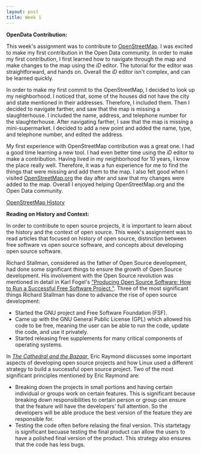 ```yaml
---
layout: post
title: Week 1
---
```



__OpenData Contribution:__

This week's assignment was to contribute to [OpenStreetMap](https://www.OpenStreetMap.org). I was excited to make my first contribution in the Open Data community. In order to make my first contribution, I first learned how to navigate through the map and make changes to the map using the *iD* editor. The tutorial for the editor was straightforward, and hands on. Overall the *iD* editor isn't complex, and can be learned quickly.

In order to make my first commit to the OpenStreetMap, I decided to look up my neighborhood. I noticed that, some of the houses did not have the city and state mentioned in their addresses. Therefore, I included them. Then I decided to navigate farther, and saw that the map is missing a slaughterhouse. I included the name, address, and telephone number for the slaughterhouse. After navigating farther, I saw that the map is missing a mini-supermarket. I decided to add a new point and added the name, type, and telephone number, and edited the address. 

My first experience with OpenStreetMap contribution was a great one. I had a good time learning a new tool. I had even better time using the *iD* editor to make a contribution. Having lived in my neighborhood for 10 years, I know the place really well. Therefore, it was a fun experience for me to find the things that were missing and add them to the map. I also felt good when I visited
[OpenStreetMap.org](https://www.OpenStreetMap.org) the day after and saw that my changes were added to the map. Overall I enjoyed helping OpenStreetMap.org and the Open Data community.

[OpenStreetMap History](https://www.openstreetmap.org/user/anupamdas104/history)


__Reading on History and Context:__

In order to contribute to open source projects, it is important to learn about the history and the context of open source. This week's assignment was to read articles that focused on history of open source, distinction between free software vs open source software, and concepts about developing open source software.

Richard Stallman, considered as the father of Open Source development, had done some significant things to ensure the growth of Open Source development. His involvement with the Open Source revolution was mentioned in detail in Karl Fogel's ["Producing Open Source Software: How to Run a Successful Free Software Project "](https://producingoss.com/). Three of the most significant things Richard Stallman has done to advance the rise of open source development: 
* Started the GNU project and Free Software Foundation (FSF).
* Came up with the GNU General Public License (GPL) which allowed his code to be free, meaning the user can be able to run the code, update the code, and use it privately.
* Started releasing free supplements for many critical components of operating systems.

In _[The Cathedral and the Bazaar](http://www.catb.org/~esr/writings/cathedral-bazaar/cathedral-bazaar/index.html)_, Eric Raymond discusses some important aspects of developing open source projects and how Linux used a different strategy to build a successful open source project. Two of the most significant principles mentioned by Eric Raymond are:
* Breaking down the projects in small portions and having certain individual or groups work on certain features. This is significant because breaking down responsibilities to certain person or group can ensure that the feature will have the developers' full attention. So the developers will be able produce the best version of the feature they are responsible for.
* Testing the code often before relasing the final version. This startetagy is significant becuase testing the final product can allow the users to have a polished final version of the product. This strategy also ensures that the code has less bugs.
